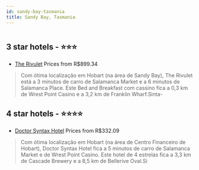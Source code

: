 ```yaml
---
id: sandy-bay-tasmania
title: Sandy Bay, Tasmania
---
```


<center><img src="https://i.travelapi.com/hotels/10000000/9630000/9627400/9627387/04cbd0c2_z.jpg" alt="" /></center>


##  3 star hotels - ⭐️⭐️⭐️

-    [The Rivulet](https://www.hurb.com/br/aud/https://www.hurb.com/br/hotels/sandy-bay/the-rivulet-HT-LLSG?cmp=18055) Prices from R$899.34
   > Com ótima localização em Hobart (na área de Sandy Bay), The Rivulet está a 3 minutos de carro de Salamanca Market e a 6 minutos de Salamanca Place.  Este Bed and Breakfast com cassino fica a 0,3 km de Wrest Point Casino e a 3,2 km de Franklin Wharf.Sinta-

##  4 star hotels - ⭐️⭐️⭐️⭐️

-    [Doctor Syntax Hotel](https://www.hurb.com/br/aud/https://www.hurb.com/br/hotels/sandy-bay/doctor-syntax-hotel-HT-LCHW?cmp=18055) Prices from R$332.09
   > Com ótima localização em Hobart (na área de Centro Financeiro de Hobart), Doctor Syntax Hotel fica a 5 minutos de carro de Salamanca Market e de Wrest Point Casino.  Este hotel de 4 estrelas fica a 3,3 km de Cascade Brewery e a 8,5 km de Bellerive Oval.Si
